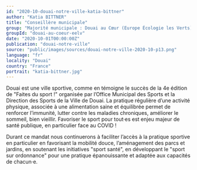 ```yaml
---
id: "2020-10-douai-notre-ville-katia-bittner"
author: "Katia BITTNER"
title: "Conseillère municipale"
group: "Majorité municipale : Douai au Cœur (Europe Écologie les Verts)"
groupId: "douai-au-coeur-eelv"
date: "2020-10-01T00:00:00Z"
publication: "douai-notre-ville"
source: "public/images/sources/douai-notre-ville-2020-10-p13.png"
language: "fr"
locality: "Douai"
country: "France"
portrait: "katia-bittner.jpg"
---
```


Douai est une ville sportive, comme en témoigne le succès de la 4e édition de "Faites du sport !" organisée par l’Office Municipal des Sports et la Direction des Sports de la Ville de Douai. La pratique régulière d’une activité physique, associée à une alimentation saine et équilibrée permet de renforcer l’immunité, lutter contre les maladies chroniques, améliorer le sommeil, bien vieillir. Favoriser le sport pour tout·es est enjeu majeur de santé publique, en particulier face au COVID !

Durant ce mandat nous continuerons à faciliter l’accès à la pratique sportive en particulier en favorisant la mobilité douce, l’aménagement des parcs et jardins, en soutenant les initiatives "sport santé", en développant le "sport sur ordonnance" pour une pratique épanouissante et adaptée aux capacités de chacun·e.
